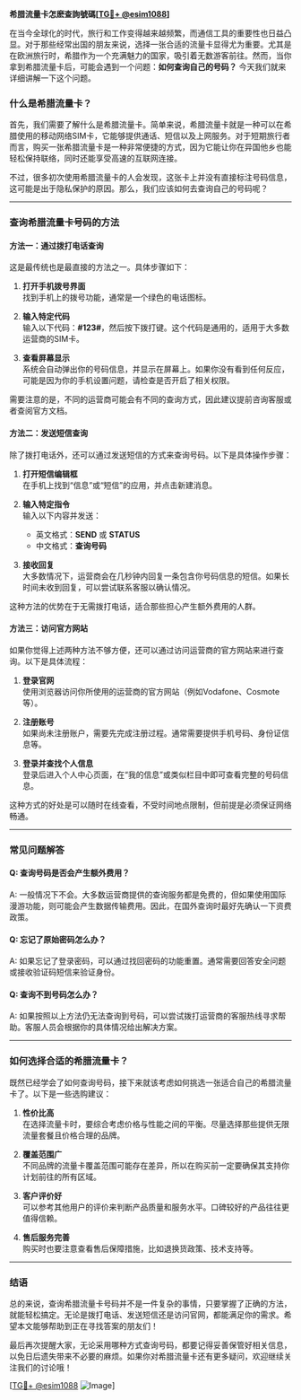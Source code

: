 **希腊流量卡怎麽查詢號碼[[TG💪+ @esim1088](https://t.me/s/esim1088)]**

在当今全球化的时代，旅行和工作变得越来越频繁，而通信工具的重要性也日益凸显。对于那些经常出国的朋友来说，选择一张合适的流量卡显得尤为重要。尤其是在欧洲旅行时，希腊作为一个充满魅力的国家，吸引着无数游客前往。然而，当你拿到希腊流量卡后，可能会遇到一个问题：**如何查询自己的号码？** 今天我们就来详细讲解一下这个问题。

### 什么是希腊流量卡？

首先，我们需要了解什么是希腊流量卡。简单来说，希腊流量卡就是一种可以在希腊使用的移动网络SIM卡，它能够提供通话、短信以及上网服务。对于短期旅行者而言，购买一张希腊流量卡是一种非常便捷的方式，因为它能让你在异国他乡也能轻松保持联络，同时还能享受高速的互联网连接。

不过，很多初次使用希腊流量卡的人会发现，这张卡上并没有直接标注号码信息，这可能是出于隐私保护的原因。那么，我们应该如何去查询自己的号码呢？

---

### 查询希腊流量卡号码的方法

#### 方法一：通过拨打电话查询
这是最传统也是最直接的方法之一。具体步骤如下：

1. **打开手机拨号界面**  
   找到手机上的拨号功能，通常是一个绿色的电话图标。

2. **输入特定代码**  
   输入以下代码：**#123#**，然后按下拨打键。这个代码是通用的，适用于大多数运营商的SIM卡。

3. **查看屏幕显示**  
   系统会自动弹出你的号码信息，并显示在屏幕上。如果你没有看到任何反应，可能是因为你的手机设置问题，请检查是否开启了相关权限。

需要注意的是，不同的运营商可能会有不同的查询方式，因此建议提前咨询客服或者查阅官方文档。

#### 方法二：发送短信查询
除了拨打电话外，还可以通过发送短信的方式来查询号码。以下是具体操作步骤：

1. **打开短信编辑框**  
   在手机上找到“信息”或“短信”的应用，并点击新建消息。

2. **输入特定指令**  
   输入以下内容并发送：  
   - 英文格式：**SEND** 或 **STATUS**  
   - 中文格式：**查询号码**  

3. **接收回复**  
   大多数情况下，运营商会在几秒钟内回复一条包含你号码信息的短信。如果长时间未收到回复，可以尝试联系客服以确认情况。

这种方法的优势在于无需拨打电话，适合那些担心产生额外费用的人群。

#### 方法三：访问官方网站
如果你觉得上述两种方法不够方便，还可以通过访问运营商的官方网站来进行查询。以下是具体流程：

1. **登录官网**  
   使用浏览器访问你所使用的运营商的官方网站（例如Vodafone、Cosmote等）。

2. **注册账号**  
   如果尚未注册账户，需要先完成注册过程。通常需要提供手机号码、身份证信息等。

3. **登录并查找个人信息**  
   登录后进入个人中心页面，在“我的信息”或类似栏目中即可查看完整的号码信息。

这种方式的好处是可以随时在线查看，不受时间地点限制，但前提是必须保证网络畅通。

---

### 常见问题解答

#### Q: 查询号码是否会产生额外费用？
A: 一般情况下不会。大多数运营商提供的查询服务都是免费的，但如果使用国际漫游功能，则可能会产生数据传输费用。因此，在国外查询时最好先确认一下资费政策。

#### Q: 忘记了原始密码怎么办？
A: 如果忘记了登录密码，可以通过找回密码的功能重置。通常需要回答安全问题或接收验证码短信来验证身份。

#### Q: 查询不到号码怎么办？
A: 如果按照以上方法仍无法查询到号码，可以尝试拨打运营商的客服热线寻求帮助。客服人员会根据你的具体情况给出解决方案。

---

### 如何选择合适的希腊流量卡？

既然已经学会了如何查询号码，接下来就该考虑如何挑选一张适合自己的希腊流量卡了。以下是一些选购建议：

1. **性价比高**  
   在选择流量卡时，要综合考虑价格与性能之间的平衡。尽量选择那些提供无限流量套餐且价格合理的品牌。

2. **覆盖范围广**  
   不同品牌的流量卡覆盖范围可能存在差异，所以在购买前一定要确保其支持你计划前往的所有区域。

3. **客户评价好**  
   可以参考其他用户的评价来判断产品质量和服务水平。口碑较好的产品往往更值得信赖。

4. **售后服务完善**  
   购买时也要注意查看售后保障措施，比如退换货政策、技术支持等。

---

### 结语

总的来说，查询希腊流量卡号码并不是一件复杂的事情，只要掌握了正确的方法，就能轻松搞定。无论是拨打电话、发送短信还是访问官网，都能满足你的需求。希望本文能够帮助到正在寻找答案的朋友们！

最后再次提醒大家，无论采用哪种方式查询号码，都要记得妥善保管好相关信息，以免日后遗失带来不必要的麻烦。如果你对希腊流量卡还有更多疑问，欢迎继续关注我们的讨论哦！

[[TG💪+ @esim1088](https://t.me/s/esim1088) ![Image](https://i.postimg.cc/4NQfJmqS/Snipaste-2025-05-13-00-14-12.png)]